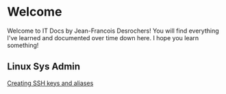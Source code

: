 # Welcome

Welcome to IT Docs by Jean-Francois Desrochers! You will find everything I've learned and documented over time down here. I hope you learn something!

## Linux Sys Admin

[Creating SSH keys and aliases](/LinuxSysAdmin/creatingsshkeys.md)